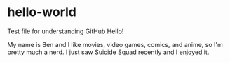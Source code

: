 # hello-world
Test file for understanding GitHub
Hello!

My name is Ben and I like movies, video games, comics, and anime, so I'm pretty much a nerd.
I just saw Suicide Squad recently and I enjoyed it.
